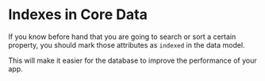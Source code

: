 # Indexes in Core Data

If you know before hand that you are going to search or sort a certain property, you should mark those attributes as `indexed` in the data model.

This will make it easier for the database to improve the performance of your app.